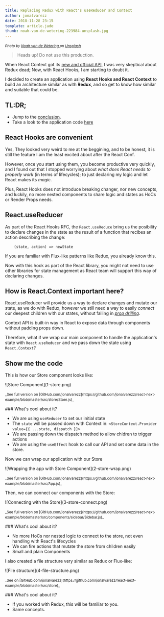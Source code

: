 ```yaml
---
title: Replacing Redux with React's useReducer and Context
author: jonalvarezz
date: 2018-11-28 23:15
template: article.jade
thumb: noah-van-de-wetering-223984-unsplash.jpg
---
```


<small>_Photo by [Noah van de Wetering ](https://unsplash.com/photos/bvDWbe0zI6Y) on [Unsplash](https://unsplash.com)_</small>

> Heads up! Do not use this production.

When React Context got its [new and official API](https://reactjs.org/blog/2018/03/29/react-v-16-3.html), I was very skeptical about Redux dead; Now, with React Hooks, I am starting to doubt it.

I decided to create an application using **React Hooks and React Context** to build an architecture similar as with **Redux**, and so get to know how similar and suitable that could be.

## TL:DR;

- Jump to the [conclusion](#conclusion).
- Take a look to the application code [here]()

## React Hooks are convenient

Yes, They looked very weird to me at the beggining, and to be honest, it is still the feature I am the least excited about after the React Conf.

However, once you start using them, you become productive very quickly, and I found out that I stopped worrying about _what does React needs to properly work_ (in terms of lifecycles); to just declaring my logic and let React makes its _magic_.

Plus, React Hooks does not introduce breaking changer, nor new concepts, and luckily, no more nested components to share logic and states as HoCs or Render Props needs.

## React.useReducer

As part of the React Hooks RFC, the `React.useReduce` bring us the posibility to declare changes in the state as the result of a function that recibes an action describing the change:

```
	(state, action) => newState
```

If you are familiar with Flux-like patterns like Redux, you already know this.

Now with this hook as part of the React library, you might not need to use other libraries for state management as React team will support this way of declaring changes.

## How is React.Context important here?

React.useReducer will provide us a way to declare changes and mutate our state, as we do with Redux, however we still need a way to easily _connect_ our deepest children with our states, without falling in [_prop drilling_](https://blog.kentcdodds.com/prop-drilling-bb62e02cb691).

Context API is built-in way in React to expose data through components without padding props down.

Therefore, what if we wrap our main component to handle the application's state with `React.useReducer` and we pass down the state using `React.Context`?

## Show me the code

This is how our Store component looks like:

<p class="text-center">![Store Component](1-store.png)</p>
<p class="text-center"><small>_See full version on [GitHub.com/jonalvarezz](https://github.com/jonalvarezz/react-next-example/blob/master/src/store/Store.js)_</small></p>

### What's cool about it?

- We are using `useReducer` to set our initial state
- The `state` will be passed down with Context in: `<StoreContext.Provider value={{ ...state, dispatch }}>`
- We are passing down the dispatch method to allow chidren to trigger actions
- We are using the `useEffect` hook to call our API and set some data in the store.

Now we can wrap our application with our Store

<p class="text-center">![Wrapping the app with Store Component](2-store-wrap.png)</p>
<p class="text-center"><small>_See full version on [GitHub.com/jonalvarezz](https://github.com/jonalvarezz/react-next-example/blob/master/src/App.js)_</small></p>

Then, we can connect our components with the Store:

<p class="text-center">![Connecting with the Store](3-store-connect.png)</p>
<p class="text-center"><small>_See full version on [GitHub.com/jonalvarezz](https://github.com/jonalvarezz/react-next-example/blob/master/src/components/sidebar/Sidebar.js)_</small></p>

### What's cool about it?

- No more HoCs nor nested logic to connect to the store, not even handling with React's lifecycles
- We can fire actions that mutate the store from children easily
- Small and plain Components

I also created a file structure very similar as Redux or Flux-like:

<p class="text-center">![File structure](4-file-structure.png)</p>
<p class="text-center"><small>_See on [GitHub.com/jonalvarezz](https://github.com/jonalvarezz/react-next-example/blob/master/src/store)_</small></p>

### What's cool about it?

- If you worked with Redux, this will be familiar to you.
- Same concepts.
